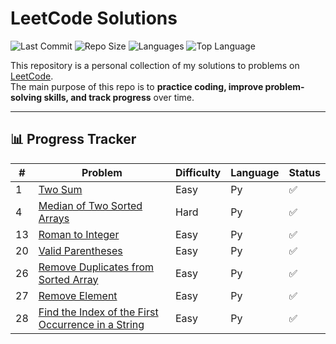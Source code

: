 # LeetCode Solutions

![Last Commit](https://img.shields.io/github/last-commit/Mohd-Afzaal/Leetcoder?style=flat-square)
![Repo Size](https://img.shields.io/github/repo-size/Mohd-Afzaal/Leetcoder?style=flat-square)
![Languages](https://img.shields.io/github/languages/count/Mohd-Afzaal/Leetcoder?style=flat-square)
![Top Language](https://img.shields.io/github/languages/top/Mohd-Afzaal/Leetcoder?style=flat-square)

This repository is a personal collection of my solutions to problems on [LeetCode](https://leetcode.com/).  
The main purpose of this repo is to **practice coding, improve problem-solving skills, and track progress** over time.

---

## 📊 Progress Tracker
<!-- START_TABLE -->
| # | Problem | Difficulty | Language | Status |
|---|----------|------------|----------|---------|
| 1 | [Two Sum](https://leetcode.com/problems/two-sum/) | Easy | Py | ✅ |
| 4 | [Median of Two Sorted Arrays](https://leetcode.com/problems/median-of-two-sorted-arrays/) | Hard | Py | ✅ |
| 13 | [Roman to Integer](https://leetcode.com/problems/roman-to-integer/) | Easy | Py | ✅ |
| 20 | [Valid Parentheses](https://leetcode.com/problems/valid-parentheses/) | Easy | Py | ✅ |
| 26 | [Remove Duplicates from Sorted Array](https://leetcode.com/problems/remove-duplicates-from-sorted-array/) | Easy | Py | ✅ |
| 27 | [Remove Element](https://leetcode.com/problems/remove-element/) | Easy | Py | ✅ |
| 28 | [Find the Index of the First Occurrence in a String](https://leetcode.com/problems/find-the-index-of-the-first-occurrence-in-a-string/) | Easy | Py | ✅ |
<!-- END_TABLE -->
